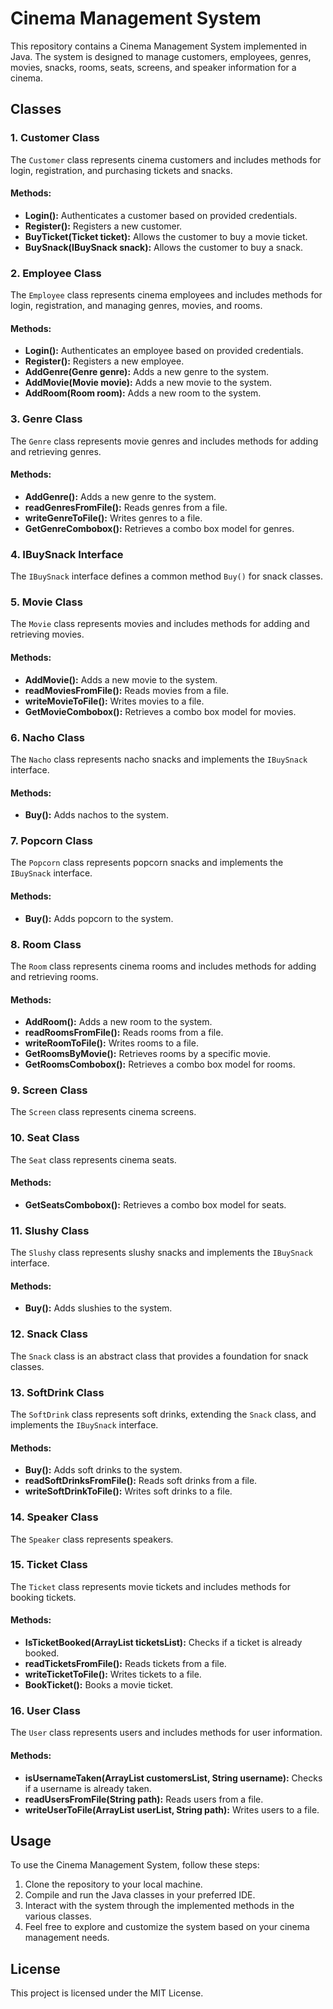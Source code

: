 # Cinema Management System

This repository contains a Cinema Management System implemented in Java. The system is designed to manage customers, employees, genres, movies, snacks, rooms, seats, screens, and speaker information for a cinema.

## Classes

### 1. Customer Class

The `Customer` class represents cinema customers and includes methods for login, registration, and purchasing tickets and snacks.

#### Methods:

-   **Login():** Authenticates a customer based on provided credentials.
-   **Register():** Registers a new customer.
-   **BuyTicket(Ticket ticket):** Allows the customer to buy a movie ticket.
-   **BuySnack(IBuySnack snack):** Allows the customer to buy a snack.

### 2. Employee Class

The `Employee` class represents cinema employees and includes methods for login, registration, and managing genres, movies, and rooms.

#### Methods:

-   **Login():** Authenticates an employee based on provided credentials.
-   **Register():** Registers a new employee.
-   **AddGenre(Genre genre):** Adds a new genre to the system.
-   **AddMovie(Movie movie):** Adds a new movie to the system.
-   **AddRoom(Room room):** Adds a new room to the system.

### 3. Genre Class

The `Genre` class represents movie genres and includes methods for adding and retrieving genres.

#### Methods:

-   **AddGenre():** Adds a new genre to the system.
-   **readGenresFromFile():** Reads genres from a file.
-   **writeGenreToFile():** Writes genres to a file.
-   **GetGenreCombobox():** Retrieves a combo box model for genres.

### 4. IBuySnack Interface

The `IBuySnack` interface defines a common method `Buy()` for snack classes.

### 5. Movie Class

The `Movie` class represents movies and includes methods for adding and retrieving movies.

#### Methods:

-   **AddMovie():** Adds a new movie to the system.
-   **readMoviesFromFile():** Reads movies from a file.
-   **writeMovieToFile():** Writes movies to a file.
-   **GetMovieCombobox():** Retrieves a combo box model for movies.

### 6. Nacho Class

The `Nacho` class represents nacho snacks and implements the `IBuySnack` interface.

#### Methods:

-   **Buy():** Adds nachos to the system.

### 7. Popcorn Class

The `Popcorn` class represents popcorn snacks and implements the `IBuySnack` interface.

#### Methods:

-   **Buy():** Adds popcorn to the system.

### 8. Room Class

The `Room` class represents cinema rooms and includes methods for adding and retrieving rooms.

#### Methods:

-   **AddRoom():** Adds a new room to the system.
-   **readRoomsFromFile():** Reads rooms from a file.
-   **writeRoomToFile():** Writes rooms to a file.
-   **GetRoomsByMovie():** Retrieves rooms by a specific movie.
-   **GetRoomsCombobox():** Retrieves a combo box model for rooms.

### 9. Screen Class

The `Screen` class represents cinema screens.

### 10. Seat Class

The `Seat` class represents cinema seats.

#### Methods:

-   **GetSeatsCombobox():** Retrieves a combo box model for seats.

### 11. Slushy Class

The `Slushy` class represents slushy snacks and implements the `IBuySnack` interface.

#### Methods:

-   **Buy():** Adds slushies to the system.

### 12. Snack Class

The `Snack` class is an abstract class that provides a foundation for snack classes.

### 13. SoftDrink Class

The `SoftDrink` class represents soft drinks, extending the `Snack` class, and implements the `IBuySnack` interface.

#### Methods:

-   **Buy():** Adds soft drinks to the system.
-   **readSoftDrinksFromFile():** Reads soft drinks from a file.
-   **writeSoftDrinkToFile():** Writes soft drinks to a file.

### 14. Speaker Class

The `Speaker` class represents speakers.

### 15. Ticket Class

The `Ticket` class represents movie tickets and includes methods for booking tickets.

#### Methods:

-   **IsTicketBooked(ArrayList ticketsList):** Checks if a ticket is already booked.
-   **readTicketsFromFile():** Reads tickets from a file.
-   **writeTicketToFile():** Writes tickets to a file.
-   **BookTicket():** Books a movie ticket.

### 16. User Class

The `User` class represents users and includes methods for user information.

#### Methods:

-   **isUsernameTaken(ArrayList customersList, String username):** Checks if a username is already taken.
-   **readUsersFromFile(String path):** Reads users from a file.
-   **writeUserToFile(ArrayList userList, String path):** Writes users to a file.

## Usage

To use the Cinema Management System, follow these steps:

1. Clone the repository to your local machine.
2. Compile and run the Java classes in your preferred IDE.
3. Interact with the system through the implemented methods in the various classes.
4. Feel free to explore and customize the system based on your cinema management needs.

## License

This project is licensed under the MIT License.
